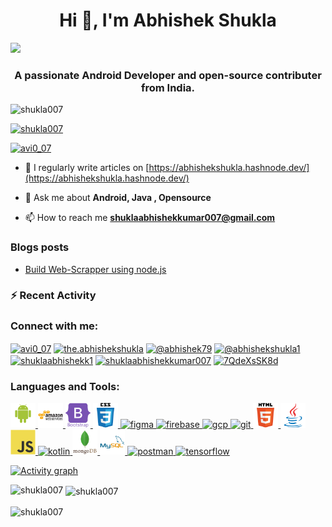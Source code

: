 <h1 align="center">Hi 👋, I'm Abhishek Shukla</h1>
<a href='https://www.linkpicture.com/view.php?img=LPic620f64f765c5c992736737'><img src='https://www.linkpicture.com/q/Abhishek.png' type='image'></a>
<h3 align="center">A passionate Android Developer and open-source contributer from India.</h3>

<p align="left"> <img src="https://komarev.com/ghpvc/?username=shukla007&label=Profile%20views&color=0e75b6&style=flat" alt="shukla007" /> </p>

<p align="left"> <a href="https://github.com/ryo-ma/github-profile-trophy"><img src="https://github-profile-trophy.vercel.app/?username=shukla007" alt="shukla007" /></a> </p>

<p align="left"> <a href="https://twitter.com/avi0_07" target="blank"><img src="https://img.shields.io/twitter/follow/avi0_07?logo=twitter&style=for-the-badge" alt="avi0_07" /></a> </p>


- 📝 I regularly write articles on [https://abhishekshukla.hashnode.dev/](https://abhishekshukla.hashnode.dev/)

- 💬 Ask me about **Android, Java , Opensource**

- 📫 How to reach me **shuklaabhishekkumar007@gmail.com**

### Blogs posts
<!-- BLOG-POST-LIST:START -->
- [Build Web-Scrapper using node.js](https://abhishekshukla.hashnode.dev/build-web-scrapper-using-nodejs)
<!-- BLOG-POST-LIST:END -->

### :zap: Recent Activity

<!--START_SECTION:activity-->

<!--END_SECTION:activity-->

<h3 align="left">Connect with me:</h3>
<p align="left">
<a href="https://twitter.com/avi0_07" target="blank"><img align="center" src="https://raw.githubusercontent.com/rahuldkjain/github-profile-readme-generator/master/src/images/icons/Social/twitter.svg" alt="avi0_07" height="30" width="40" /></a>
<a href="https://instagram.com/the.abhishekshukla" target="blank"><img align="center" src="https://raw.githubusercontent.com/rahuldkjain/github-profile-readme-generator/master/src/images/icons/Social/instagram.svg" alt="the.abhishekshukla" height="30" width="40" /></a>
<a href="https://hashnode.com/@abhishek79" target="blank"><img align="center" src="https://raw.githubusercontent.com/rahuldkjain/github-profile-readme-generator/master/src/images/icons/Social/hashnode.svg" alt="@abhishek79" height="30" width="40" /></a>
<a href="https://medium.com/@abhishekshukla1" target="blank"><img align="center" src="https://raw.githubusercontent.com/rahuldkjain/github-profile-readme-generator/master/src/images/icons/Social/medium.svg" alt="@abhishekshukla1" height="30" width="40" /></a>
<a href="https://www.hackerrank.com/shuklaabhishekk1" target="blank"><img align="center" src="https://raw.githubusercontent.com/rahuldkjain/github-profile-readme-generator/master/src/images/icons/Social/hackerrank.svg" alt="shuklaabhishekk1" height="30" width="40" /></a>
<a href="https://www.leetcode.com/shuklaabhishekkumar007" target="blank"><img align="center" src="https://raw.githubusercontent.com/rahuldkjain/github-profile-readme-generator/master/src/images/icons/Social/leet-code.svg" alt="shuklaabhishekkumar007" height="30" width="40" /></a>
<a href="https://discord.gg/7QdeXsSK8d" target="blank"><img align="center" src="https://raw.githubusercontent.com/rahuldkjain/github-profile-readme-generator/master/src/images/icons/Social/discord.svg" alt="7QdeXsSK8d" height="30" width="40" /></a>
</p>

<h3 align="left">Languages and Tools:</h3>
<p align="left"> <a href="https://developer.android.com" target="_blank" rel="noreferrer"> <img src="https://raw.githubusercontent.com/devicons/devicon/master/icons/android/android-original-wordmark.svg" alt="android" width="40" height="40"/> </a> <a href="https://aws.amazon.com" target="_blank" rel="noreferrer"> <img src="https://raw.githubusercontent.com/devicons/devicon/master/icons/amazonwebservices/amazonwebservices-original-wordmark.svg" alt="aws" width="40" height="40"/> </a> <a href="https://getbootstrap.com" target="_blank" rel="noreferrer"> <img src="https://raw.githubusercontent.com/devicons/devicon/master/icons/bootstrap/bootstrap-plain-wordmark.svg" alt="bootstrap" width="40" height="40"/> </a> <a href="https://www.w3schools.com/css/" target="_blank" rel="noreferrer"> <img src="https://raw.githubusercontent.com/devicons/devicon/master/icons/css3/css3-original-wordmark.svg" alt="css3" width="40" height="40"/> </a> <a href="https://www.figma.com/" target="_blank" rel="noreferrer"> <img src="https://www.vectorlogo.zone/logos/figma/figma-icon.svg" alt="figma" width="40" height="40"/> </a> <a href="https://firebase.google.com/" target="_blank" rel="noreferrer"> <img src="https://www.vectorlogo.zone/logos/firebase/firebase-icon.svg" alt="firebase" width="40" height="40"/> </a> <a href="https://cloud.google.com" target="_blank" rel="noreferrer"> <img src="https://www.vectorlogo.zone/logos/google_cloud/google_cloud-icon.svg" alt="gcp" width="40" height="40"/> </a> <a href="https://git-scm.com/" target="_blank" rel="noreferrer"> <img src="https://www.vectorlogo.zone/logos/git-scm/git-scm-icon.svg" alt="git" width="40" height="40"/> </a> <a href="https://www.w3.org/html/" target="_blank" rel="noreferrer"> <img src="https://raw.githubusercontent.com/devicons/devicon/master/icons/html5/html5-original-wordmark.svg" alt="html5" width="40" height="40"/> </a> <a href="https://www.java.com" target="_blank" rel="noreferrer"> <img src="https://raw.githubusercontent.com/devicons/devicon/master/icons/java/java-original.svg" alt="java" width="40" height="40"/> </a> <a href="https://developer.mozilla.org/en-US/docs/Web/JavaScript" target="_blank" rel="noreferrer"> <img src="https://raw.githubusercontent.com/devicons/devicon/master/icons/javascript/javascript-original.svg" alt="javascript" width="40" height="40"/> </a> <a href="https://kotlinlang.org" target="_blank" rel="noreferrer"> <img src="https://www.vectorlogo.zone/logos/kotlinlang/kotlinlang-icon.svg" alt="kotlin" width="40" height="40"/> </a> <a href="https://www.mongodb.com/" target="_blank" rel="noreferrer"> <img src="https://raw.githubusercontent.com/devicons/devicon/master/icons/mongodb/mongodb-original-wordmark.svg" alt="mongodb" width="40" height="40"/> </a> <a href="https://www.mysql.com/" target="_blank" rel="noreferrer"> <img src="https://raw.githubusercontent.com/devicons/devicon/master/icons/mysql/mysql-original-wordmark.svg" alt="mysql" width="40" height="40"/> </a> <a href="https://postman.com" target="_blank" rel="noreferrer"> <img src="https://www.vectorlogo.zone/logos/getpostman/getpostman-icon.svg" alt="postman" width="40" height="40"/> </a> <a href="https://www.tensorflow.org" target="_blank" rel="noreferrer"> <img src="https://www.vectorlogo.zone/logos/tensorflow/tensorflow-icon.svg" alt="tensorflow" width="40" height="40"/> </a> </p>

[![Activity graph](https://activity-graph.herokuapp.com/graph?username=Shukla007&theme=react-dark)](https://github.com/ashutosh00710/github-readme-activity-graph)

<p><img align="left" src="https://github-readme-stats.vercel.app/api/top-langs?username=shukla007&show_icons=true&locale=en&layout=compact" alt="shukla007" /></p>

<p>&nbsp;<img align="center" src="https://github-readme-stats.vercel.app/api?username=shukla007&show_icons=true&locale=en" alt="shukla007" /></p>

<p><img align="center" src="https://github-readme-streak-stats.herokuapp.com/?user=shukla007&" alt="shukla007" /></p>

